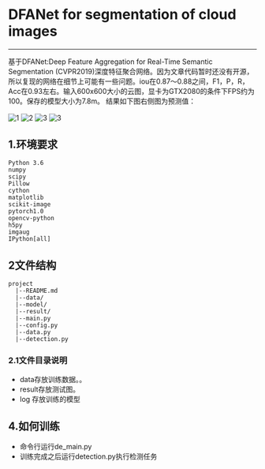 # DFANet for segmentation of cloud images
______________________________________________

基于DFANet:Deep Feature Aggregation for Real-Time Semantic Segmentation (CVPR2019)深度特征聚合网络。因为文章代码暂时还没有开源，所以复现的网络在细节上可能有一些问题。iou在0.87～0.88之间，F1，P，R，Acc在0.93左右。输入600x600大小的云图，显卡为GTX2080的条件下FPS约为100。保存的模型大小为7.8m。
结果如下图右侧图为预测值：

<img src="result/0sigmoid.png" alt="1" align=center />
<img src="result/10sigmoid.png" alt="2" align=center />
<img src="result/15sigmoid.png" alt="3" align=center />
<img src="result/25sigmoid.png" alt="3" align=center />

## 1.环境要求
    Python 3.6
    numpy
    scipy
    Pillow
    cython
    matplotlib
    scikit-image
    pytorch1.0
    opencv-python
    h5py
    imgaug
    IPython[all]
## 2文件结构
```
project 
  |--README.md  
  |--data/
  |--model/
  |--result/
  |--main.py
  |--config.py
  |--data.py
  |--detection.py

```
 ### 2.1文件目录说明
 * data存放训练数据。。
 * result存放测试图。
 * log 存放训练的模型
 ## 4.如何训练
 * 命令行运行de_main.py
 * 训练完成之后运行detection.py执行检测任务
